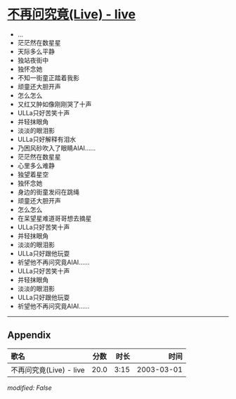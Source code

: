 # [不再问究竟(Live) - live](https://music.163.com/song?id=66897)

* …
* 茫茫然在数星星
* 天际多么平静
* 独站夜街中
* 独怀念她
* 不知一街童正踏着我影
* 顽童还大胆开声
* 怎么怎么
* 又红又肿如像刚刚哭了十声
* ULLa只好苦笑十声
* 并轻抹眼角
* 淡淡的眼泪影
* ULLa只好解释有泪水
* 乃困风砂吹入了眼睛AIAI……
* 茫茫然在数星星
* 心里多么难静
* 独望着星空
* 独怀念她
* 身边的街童发闷在跳绳
* 顽童还大胆开声
* 怎么怎么
* 在呆望星难道哥哥想去摘星
* ULLa只好苦笑十声
* 并轻抹眼角
* 淡淡的眼泪影
* ULLa只好跟他玩耍
* 祈望他不再问究竟AIAI……
* ULLa只好苦笑十声
* 并轻抹眼角
* 淡淡的眼泪影
* ULLa只好跟他玩耍
* 祈望他不再问究竟AIAI……


---

## Appendix

|歌名|分数|时长|时间|
|:---|:---:|---:|---:|
|不再问究竟(Live) - live|20.0|3:15|2003-03-01

*modified: False*